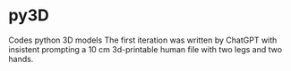 # py3D
Codes python 3D models
The first iteration was written by ChatGPT with insistent prompting a 10 cm 3d-printable human file with two legs and two hands.
